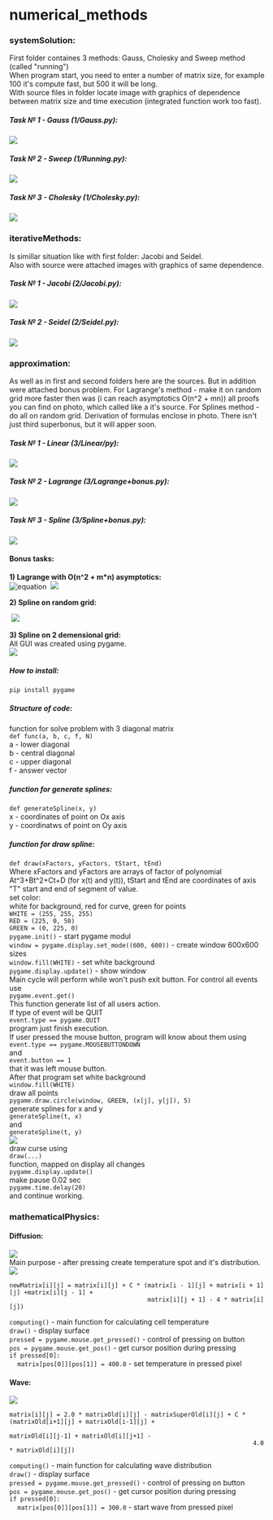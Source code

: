 # numerical_methods  
  
### systemSolution:  
First folder containes 3 methods: Gauss, Cholesky and Sweep method (called \"running\")  
When program start, you need to enter a number of matrix size, for example 100 it's compute fast, but 500 it will be long.  
With source files in folder locate image with graphics of dependence between matrix size and time execution (integrated function work too fast).  
  



##### Task № 1 - Gauss (1/Gauss.py):    
![](pictures/Gauss_1_300.png)  
##### Task № 2 - Sweep (1/Running.py):    
![](pictures/Running_1_7000.png)    
##### Task № 3 - Cholesky (1/Cholesky.py):   
![](pictures/Cholesky_1_120.png)   
  
### iterativeMethods:  
Is simillar situation like with first folder: Jacobi and Seidel.  
Also with source were attached images with graphics of same dependence.  
  
##### Task № 1 - Jacobi (2/Jacobi.py):     
![](pictures/Jacobi_1_400.png)   
##### Task № 2 - Seidel (2/Seidel.py):  
![](pictures/Seidel_1_350.png) 
  
### approximation:  
As well as in first and second folders here are the sources. But in addition were attached bonus problem. For Lagrange's method - make it on random grid more faster then was (i can reach asymptotics O(n^2 + mn)) all proofs you can find on photo, which called like a it's source. For Splines method - do all on random grid. Derivation of formulas enclose in photo. There isn't just third superbonus, but it will apper soon.   

##### Task № 1 - Linear (3/Linear/py):    
![](pictures/Linear.png)  
##### Task № 2 - Lagrange (3/Lagrange+bonus.py):   
![](pictures/Lagrange.png)   
##### Task № 3 - Spline (3/Spline+bonus.py):   
![](pictures/Spline.png)

#### Bonus tasks:
  
<strong>1) Lagrange with O(n^2 + m\*n) asymptotics:</strong>  
![equation](https://latex.codecogs.com/gif.latex?P(x)=\sum_{i=0}^{n-1}y_i&space;\prod_{i=0,j\neq&space;i}^{n-1}\frac{x-x_j}{x_i-x_j})
&nbsp;![](pictures/Lagrange+bonus.jpg)  

<strong>2) Spline on random grid:</strong>  

&nbsp;![](pictures/Spline+bonus.jpg)  

<strong>3) Spline on 2 demensional grid:</strong>  
All GUI was created using pygame.  
![](pictures/2DSpline.png)  
##### How to install:   
<code>pip install pygame</code>  
##### Structure of code:  
function for solve problem with 3 diagonal matrix  
<code>def func(a, b, c, f, N)</code>  
a - lower diagonal  
b - central diagonal  
c - upper diagonal  
f - answer vector  
##### function for generate splines:  
<code>def generateSpline(x, y)</code>  
x - coordinates of point on Ox axis  
y - coordinatws of point on Oy axis  
##### function for draw spline:  
<code>def draw(xFactors, yFactors, tStart, tEnd)</code>  
Where xFactors and yFactors are arrays of factor of polynomial At^3+Bt^2+Ct+D (for x(t) and y(t)), tStart and tEnd are coordinates of axis "T" start and end of segment of value.   
set color:  
white for background, red for curve, green for points  
<code>WHITE = (255, 255, 255)</code>    
<code>RED = (225, 0, 50)</code>   
<code>GREEN = (0, 225, 0)</code>   
<code>pygame.init()</code> - start pygame modul  
<code>window = pygame.display.set_mode((600, 600))</code> - create window 600x600 sizes  
<code>window.fill(WHITE)</code> - set white background  
<code>pygame.display.update()</code> - show window  
Main cycle will perform while won't push exit button. For control all events use  
<code>pygame.event.get()</code>  
This function generate list of all users action.  
If type of event will be QUIT  
<code>event.type == pygame.QUIT</code>  
program just finish execution.  
If user pressed the mouse button, program will know about them using  
<code>event.type == pygame.MOUSEBUTTONDOWN</code>  
and  
<code>event.button == 1</code>  
that it was left mouse button.  
After that program set white background  
<code>window.fill(WHITE)</code>  
draw all points  
<code>pygame.draw.circle(window, GREEN, (x[j], y[j]), 5)</code>  
generate splines for x and y  
<code>generateSpline(t, x)</code>  
and  
<code>generateSpline(t, y)</code>  
![](3/2DTSpline.png)  
draw curse using  
<code>draw(...)</code>  
function, mapped on display all changes  
<code>pygame.display.update()</code>  
make pause 0.02 sec  
<code>pygame.time.delay(20)</code>  
and continue working.  

### mathematicalPhysics:
#### Diffusion:  
![](pictures/diffusion.png)  
Main purpose - after pressing create temperature spot and it's distribution.
![](pictures/Scheme.png)  
```
newMatrix[i][j] = matrix[i][j] + C * (matrix[i - 1][j] + matrix[i + 1][j] +matrix[i][j - 1] +
                                      matrix[i][j + 1] - 4 * matrix[i][j])
```   
<code>computing()</code> - main function for calculating cell temperature  
<code>draw()</code> - display surface  
<code>pressed = pygame.mouse.get_pressed()</code> - control of pressing on button  
<code>pos = pygame.mouse.get_pos()</code> - get cursor position during pressing    
<code>if pressed[0]:</code>  
&nbsp;&nbsp;&nbsp;&nbsp;<code>matrix[pos[0]][pos[1]] = 400.0</code> - set temperature in pressed pixel  
#### Wave:
![](pictures/wave.png)   
```
matrix[i][j] = 2.0 * matrixOld[i][j] - matrixSuperOld[i][j] + C * (matrixOld[i+1][j] + matrixOld[i-1][j] +
                                                                   matrixOld[i][j-1] + matrixOld[i][j+1] -
                                                                   4.0 * matrixOld[i][j])
```  
<code>computing()</code> - main function for calculating wave distribution  
<code>draw()</code> - display surface  
<code>pressed = pygame.mouse.get_pressed()</code> - control of pressing on button  
<code>pos = pygame.mouse.get_pos()</code> - get cursor position during pressing    
<code>if pressed[0]:</code>  
&nbsp;&nbsp;&nbsp;&nbsp;<code>matrix[pos[0]][pos[1]] = 300.0</code> - start wave from pressed pixel 
